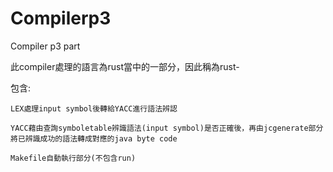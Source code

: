 # Compilerp3
Compiler p3 part

此compiler處理的語言為rust當中的一部分，因此稱為rust-

包含:
    
    LEX處理input symbol後轉給YACC進行語法辨認

    YACC藉由查詢symboletable辨識語法(input symbol)是否正確後，再由jcgenerate部分將已辨識成功的語法轉成對應的java byte code
    
    Makefile自動執行部分(不包含run)
    
